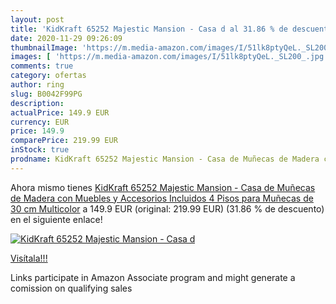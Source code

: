 ```yaml
---
layout: post
title: 'KidKraft 65252 Majestic Mansion - Casa d al 31.86 % de descuento'
date: 2020-11-29 09:26:09
thumbnailImage: 'https://m.media-amazon.com/images/I/51lk8ptyQeL._SL200_.jpg'
images: [ 'https://m.media-amazon.com/images/I/51lk8ptyQeL._SL200_.jpg' ]
comments: true
category: ofertas
author: ring
slug: B0042F99PG
description:
actualPrice: 149.9 EUR
currency: EUR
price: 149.9
comparePrice: 219.99 EUR
inStock: true
prodname: KidKraft 65252 Majestic Mansion - Casa de Muñecas de Madera con Muebles y Accesorios Incluidos  4 Pisos  para Muñecas de 30 cm  Multicolor
---
```


Ahora mismo tienes [KidKraft 65252 Majestic Mansion - Casa de Muñecas de Madera con Muebles y Accesorios Incluidos  4 Pisos  para Muñecas de 30 cm  Multicolor](https://www.amazon.es/dp/B0042F99PG/?tag=tolees-21) a 149.9 EUR (original: 219.99 EUR) (31.86 %  de descuento) en el siguiente enlace!

[![KidKraft 65252 Majestic Mansion - Casa d](https://m.media-amazon.com/images/I/51lk8ptyQeL._SL200_.jpg)](https://www.amazon.es/dp/B0042F99PG/?tag=tolees-21)

[Visítala!!!](https://www.amazon.es/dp/B0042F99PG/?tag=tolees-21)

Links participate in Amazon Associate program and might generate a comission on qualifying sales

